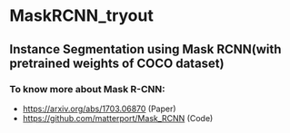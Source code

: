 # MaskRCNN_tryout
## Instance Segmentation using Mask RCNN(with pretrained weights of COCO dataset)


### To know more about Mask R-CNN:
* https://arxiv.org/abs/1703.06870 (Paper)
* https://github.com/matterport/Mask_RCNN (Code)

